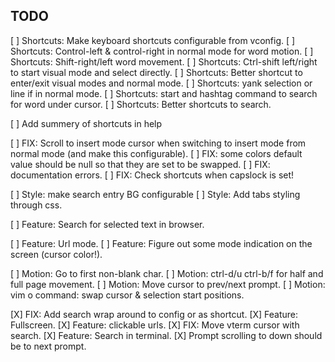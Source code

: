## TODO

[ ] Shortcuts: Make keyboard shortcuts configurable from vconfig.
[ ] Shortcuts: Control-left & control-right in normal mode for word motion.
[ ] Shortcuts: Shift-right/left word movement.
[ ] Shortcuts: Ctrl-shift left/right to start visual mode and select directly.
[ ] Shortcuts: Better shortcut to enter/exit visual modes and normal mode.
[ ] Shortcuts: yank selection or line if in normal mode. 
[ ] Shortcuts: start and hashtag command to search for word under cursor.
[ ] Shortcuts: Better shortcuts to search.

[ ] Add summery of shortcuts in help

[ ] FIX: Scroll to insert mode cursor when switching to insert mode from normal
    mode (and make this configurable).
[ ] FIX: some colors default value should be null so that they are set to be
    swapped.
[ ] FIX: documentation errors.
[ ] FIX: Check shortcuts when capslock is set!

[ ] Style: make search entry BG configurable
[ ] Style: Add tabs styling through css.

[ ] Feature: Search for selected text in browser.

[ ] Feature: Url mode. 
[ ] Feature: Figure out some mode indication on the screen (cursor color!).

[ ] Motion: Go to first non-blank char.
[ ] Motion: ctrl-d/u ctrl-b/f for half and full page movement.
[ ] Motion: Move cursor to prev/next prompt.
[ ] Motion: vim o command: swap cursor & selection start positions.

[X] FIX: Add search wrap around to config or as shortcut.
[X] Feature: Fullscreen.
[X] Feature: clickable urls.
[X] FIX: Move vterm cursor with search. 
[X] Feature: Search in terminal.
[X] Prompt scrolling to down should be to next prompt.
